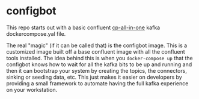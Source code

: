 # configbot

This repo starts out with a basic confluent [cp-all-in-one](https://github.com/confluentinc/cp-all-in-one/tree/7.5.0-post/cp-all-in-one) kafka dockercompose.yal file.

The real "magic" (if it can be called that) is the configbot image. This is a customized image built off a base confluent image with all the confluent tools installed. The idea behind this is when you `docker-compose up` that the configbot knows how to wait for all the kafka bits to be up and running and then it can bootstrap your system by creating the topics, the connectors, sinking or seeding data, etc. This just makes it easier on developers by providing a small framework to automate having the full kafka experience on your workstation.
